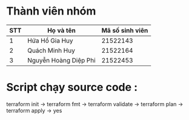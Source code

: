 # Thành viên nhóm #
| STT | Họ và tên          | Mã số sinh viên |
|-----|--------------------|-----------------|
| 1   | Hứa Hồ Gia Huy      | 21522143        |
| 2   | Quách Minh Huy      | 21522164        |
| 3   | Nguyễn Hoàng Diệp Phi|21522453  |

# Script chạy source code : #

terraform init -> terraform fmt -> terraform validate -> terraform plan -> terraform apply -> yes
